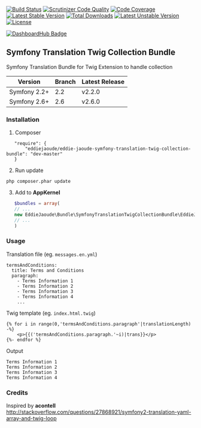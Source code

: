 [![Build Status](https://travis-ci.org/eddiejaoude/symfony-translation-twig-collection-bundle.svg)](https://travis-ci.org/eddiejaoude/symfony-translation-twig-collection-bundle)
[![Scrutinizer Code Quality](https://scrutinizer-ci.com/g/eddiejaoude/symfony-translation-twig-collection-bundle/badges/quality-score.png?b=master)](https://scrutinizer-ci.com/g/eddiejaoude/symfony-translation-twig-collection-bundle/?branch=master)
[![Code Coverage](https://scrutinizer-ci.com/g/eddiejaoude/symfony-translation-twig-collection-bundle/badges/coverage.png?b=master)](https://scrutinizer-ci.com/g/eddiejaoude/symfony-translation-twig-collection-bundle/?branch=master)
[![Latest Stable Version](https://poser.pugx.org/eddiejaoude/eddie-jaoude-symfony-translation-twig-collection-bundle/v/stable.svg)](https://packagist.org/packages/eddiejaoude/eddie-jaoude-symfony-translation-twig-collection-bundle) 
[![Total Downloads](https://poser.pugx.org/eddiejaoude/eddie-jaoude-symfony-translation-twig-collection-bundle/downloads.svg)](https://packagist.org/packages/eddiejaoude/eddie-jaoude-symfony-translation-twig-collection-bundle) 
[![Latest Unstable Version](https://poser.pugx.org/eddiejaoude/eddie-jaoude-symfony-translation-twig-collection-bundle/v/unstable.svg)](https://packagist.org/packages/eddiejaoude/eddie-jaoude-symfony-translation-twig-collection-bundle) 
[![License](https://poser.pugx.org/eddiejaoude/eddie-jaoude-symfony-translation-twig-collection-bundle/license.svg)](https://packagist.org/packages/eddiejaoude/eddie-jaoude-symfony-translation-twig-collection-bundle)

[![DashboardHub Badge](http://dashboardhub.io/badge/551f61ab1d8852.10987203 "DashboardHub Badge")](http://dashboardhub.io/d/551f61ab1d8852.10987203)

## Symfony Translation Twig Collection Bundle
Symfony Translation Bundle for Twig Extension to handle collection

| Version | Branch | Latest Release | 
| ------- | ------ | -------------- |
| Symfony 2.2+ | 2.2 | v2.2.0 |
| Symfony 2.6+ | 2.6 | v2.6.0 |

### Installation

1. Composer

```
   "require": {
       "eddiejaoude/eddie-jaoude-symfony-translation-twig-collection-bundle": "dev-master"
   }
```

2. Run update

```
php composer.phar update
```

3. Add to **AppKernel**

```php
   $bundles = array(
   // ...
   new EddieJaoude\Bundle\SymfonyTranslationTwigCollectionBundle\EddieJaoudeSymfonyTranslationTwigCollectionBundle(),
   // ...
   )
```

### Usage

Translation file (eg. `messages.en.yml`)

```
termsAndConditions:
  title: Terms and Conditions
  paragraph:
    - Terms Information 1
    - Terms Information 2
    - Terms Information 3
    - Terms Information 4
    ...
```

Twig template (eg. `index.html.twig`)

```
{% for i in range(0,'termsAndConditions.paragraph'|translationLength) -%}
    <p>{{('termsAndConditions.paragraph.'~i)|trans}}</p>
{%- endfor %}
```

Output

```
Terms Information 1
Terms Information 2
Terms Information 3
Terms Information 4
```

### Credits

Inspired by **acontell** http://stackoverflow.com/questions/27868921/symfony2-translation-yaml-array-and-twig-loop
